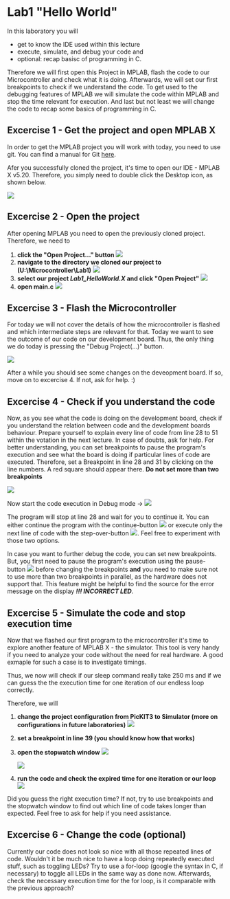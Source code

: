 # Lab1 "Hello World"
In this laboratory you will 
- get to know the IDE used within this lecture
- execute, simulate, and debug your code and
- optional: recap basisc of programming in C.

Therefore we will first open this Project in MPLAB, flash the code to our Microcontroller and check what it is doing. Afterwards, we will set our first breakpoints to check if we understand the code.
To get used to the debugging features of MPLAB we will simulate the code within MPLAB and stop the time relevant for execution. And last but not least we will change the code to recap some basics of programming in C.

## Excercise 1 - Get the project and open MPLAB X
In order to get the MPLAB project you will work with today, you need to use git.
You can find a manual for Git [here](https://github.com/MicrocontrollerApplications/Utilities/blob/feature_add_git_doc/git.md).

Afer you successfully cloned the project, it's time to open our IDE - MPLAB X v5.20. Therefore, you simply need to double click the Desktop icon, as shown below.

![](images/Open_IDE.png)

## Excercise 2 - Open the project
After opening MPLAB you need to open the previously cloned project. Therefore, we need to 
1. **click the "Open Project..." button**
   ![](images/OpenProject_LP.png)
1. **navigate to the directory we cloned our project to (U:\Microcontroller\Lab1)**
   ![](images/OpenProject_navigate_1.png) 
1. **select our project *Lab1_HelloWorld.X* and click "Open Project"**
   ![](images/OpenProject_navigate_2.png)
1. **open main.c**
   ![](images/main_c.png)

## Excercise 3 - Flash the Microcontroller
For today we will not cover the details of how the microcontroller is flashed and which intermediate steps are relevant for that. Today we want to see the outcome of our code on our development board.
Thus, the only thing we do today is pressing the "Debug Project(...)" button. 

![](images/Debug_button.png)

After a while you should see some changes on the deveopment board. If so, move on to excercise 4. If not, ask for help. :)

## Excercise 4 - Check if you understand the code
Now, as you see what the code is doing on the development board, check if you understand the relation between code and the development boards behaviour.
Prepare yourself to explain every line of code from line 28 to 51 within the votation in the next lecture. In case of doubts, ask for help.
For better understanding, you can set breakpoints to pause the program's execution and see what the board is doing if particular lines of code are executed.
Therefore, set a Breakpoint in line 28 and 31 by clicking on the line numbers. A red square should appear there. **Do not set more than two breakpoints**

![](images/code_with_breakpoints.png)

Now start the code execution in Debug mode -> ![](images/Debug_button.png)

The program will stop at line 28 and wait for you to continue it. You can either continue the program with the continue-button ![](images/continue_button.png) or execute only the next line of code with the step-over-button ![](images/step_over_button.png).
Feel free to experiment with those two options.

In case you want to further debug the code, you can set new breakpoints. But, you first need to pause the program's execution using the pause-button ![](images/pause_button.png) before changing the breakpoints **and** you need to make sure not to use more than two breakpoints in parallel, as the hardware does not support that.
This feature might be helpful to find the source for the error message on the display ***!!! INCORRECT LED***.

## Excercise 5 - Simulate the code and stop execution time
Now that we flashed our first program to the microcontroller it's time to explore another feature of MPLAB X - the simulator. This tool is very handy if you need to analyze your code without the need for real hardware. A good exmaple for such a case is to investigate timings.

Thus, we now will check if our sleep command really take 250 ms and if we can guess the the execution time for one iteration of our endless loop correctly.

Therefore, we will
1. **change the project configuration from PicKIT3 to Simulator (more on configurations in future laboratories)**
   ![](images/change_config.png)
3. **set a breakpoint in line 39 (you should know how that works)**
4. **open the stopwatch window**
   ![](images/Stopwatch_1.png)
   
   ![](images/Stopwatch_2.png)
6. **run the code and check the expired time for one iteration or our loop**
   ![](images/Debug_button.png)

Did you guess the right execution time? If not, try to use breakpoints and the stopwatch window to find out which line of code takes longer than expected. Feel free to ask for help if you need assistance.

## Excercise 6 - Change the code (optional)
Currently our code does not look so nice with all those repeated lines of code. Wouldn't it be much nice to have a loop doing repeatedly executed stuff, such as toggling LEDs?
Try to use a for-loop (google the syntax in C, if necessary) to toggle all LEDs in the same way as done now.
Afterwards, check the necessary execution time for the for loop, is it comparable with the previous approach?
